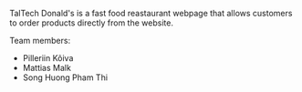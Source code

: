 TalTech Donald's is a fast food reastaurant webpage that allows customers to order products directly from the website.

Team members:
- Pilleriin Kõiva
- Mattias Malk
- Song Huong Pham Thi